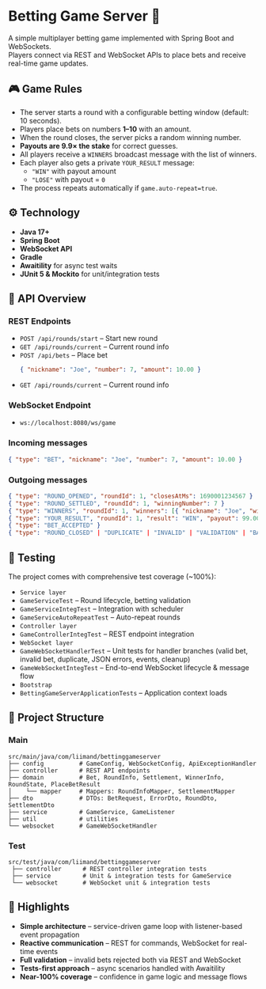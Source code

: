 # Betting Game Server 🎲
A simple multiplayer betting game implemented with Spring Boot and WebSockets.  
Players connect via REST and WebSocket APIs to place bets and receive real-time game updates.

## 🎮 Game Rules
- The server starts a round with a configurable betting window (default: 10 seconds).
- Players place bets on numbers **1–10** with an amount.
- When the round closes, the server picks a random winning number.
- **Payouts are 9.9× the stake** for correct guesses.
- All players receive a `WINNERS` broadcast message with the list of winners.
- Each player also gets a private `YOUR_RESULT` message:
    - `"WIN"` with payout amount
    - `"LOSE"` with payout = `0`
- The process repeats automatically if `game.auto-repeat=true`.

## ⚙️ Technology
- **Java 17+**
- **Spring Boot**
- **WebSocket API**
- **Gradle**
- **Awaitility** for async test waits
- **JUnit 5 & Mockito** for unit/integration tests

## 📡 API Overview
### REST Endpoints
- `POST /api/rounds/start` – Start new round
- `GET /api/rounds/current` – Current round info
- `POST /api/bets` – Place bet
  ```json
  { "nickname": "Joe", "number": 7, "amount": 10.00 }
  ```
- `GET /api/rounds/current` – Current round info

### WebSocket Endpoint
- `ws://localhost:8080/ws/game`

### Incoming messages
```json
{ "type": "BET", "nickname": "Joe", "number": 7, "amount": 10.00 }
```

### Outgoing messages
```json
{ "type": "ROUND_OPENED", "roundId": 1, "closesAtMs": 1690001234567 }
{ "type": "ROUND_SETTLED", "roundId": 1, "winningNumber": 7 } 
{ "type": "WINNERS", "roundId": 1, "winners": [{ "nickname": "Joe", "winnings": 99.00 }] }
{ "type": "YOUR_RESULT", "roundId": 1, "result": "WIN", "payout": 99.00 }
{ "type": "BET_ACCEPTED" }
{ "type": "ROUND_CLOSED" | "DUPLICATE" | "INVALID" | "VALIDATION" | "BAD_JSON", "message": "..." }
```

## 🧪 Testing
The project comes with comprehensive test coverage (~100%):
- `Service layer`
- `GameServiceTest` – Round lifecycle, betting validation
- `GameServiceIntegTest` – Integration with scheduler
- `GameServiceAutoRepeatTest` – Auto-repeat rounds
- `Controller layer`
- `GameControllerIntegTest` – REST endpoint integration
- `WebSocket layer`
- `GameWebSocketHandlerTest` – Unit tests for handler branches (valid bet, invalid bet, duplicate, JSON errors, events, cleanup)
- `GameWebSocketIntegTest` – End-to-end WebSocket lifecycle & message flow
- `Bootstrap`
- `BettingGameServerApplicationTests` – Application context loads

## 📖 Project Structure
### Main
```
src/main/java/com/liimand/bettinggameserver
├── config          # GameConfig, WebSocketConfig, ApiExceptionHandler
├── controller      # REST API endpoints
├── domain          # Bet, RoundInfo, Settlement, WinnerInfo, RoundState, PlaceBetResult
│    └── mapper     # Mappers: RoundInfoMapper, SettlementMapper
├── dto             # DTOs: BetRequest, ErrorDto, RoundDto, SettlementDto
├── service         # GameService, GameListener
├── util            # utilities
└── websocket       # GameWebSocketHandler
```

### Test
```
src/test/java/com/liimand/bettinggameserver
 ├── controller      # REST controller integration tests
 ├── service         # Unit & integration tests for GameService
 └── websocket       # WebSocket unit & integration tests
```

## 🚀 Highlights
- **Simple architecture** – service-driven game loop with listener-based event propagation
- **Reactive communication** – REST for commands, WebSocket for real-time events
- **Full validation** – invalid bets rejected both via REST and WebSocket
- **Tests-first approach** – async scenarios handled with Awaitility
- **Near-100% coverage** – confidence in game logic and message flows
